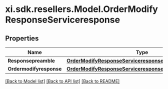 # xi.sdk.resellers.Model.OrderModifyResponseServiceresponse

## Properties

Name | Type | Description | Notes
------------ | ------------- | ------------- | -------------
**Responsepreamble** | [**OrderModifyResponseServiceresponseResponsepreamble**](OrderModifyResponseServiceresponseResponsepreamble.md) |  | [optional] 
**Ordermodifyresponse** | [**OrderModifyResponseServiceresponseOrdermodifyresponse**](OrderModifyResponseServiceresponseOrdermodifyresponse.md) |  | [optional] 

[[Back to Model list]](../README.md#documentation-for-models) [[Back to API list]](../README.md#documentation-for-api-endpoints) [[Back to README]](../README.md)

